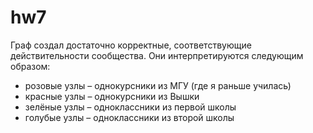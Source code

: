 # hw7

Граф создал достаточно корректные, соответствующие действительности сообщества. Они интерпретируются следующим образом:
+ розовые узлы – однокурсники из МГУ (где я раньше училась)
+ красные узлы – однокурсники из Вышки
+ зелёные узлы – одноклассники из первой школы
+ голубые узлы – одноклассники из второй школы
